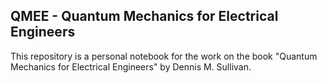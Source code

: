 QMEE - Quantum Mechanics for Electrical Engineers
---

This repository is a personal notebook for the work on the book "Quantum Mechanics for Electrical Engineers" by Dennis M. Sullivan.
